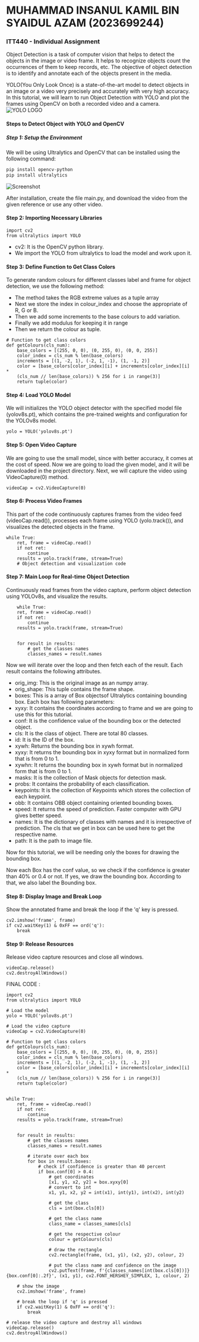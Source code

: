# MUHAMMAD INSANUL KAMIL BIN SYAIDUL AZAM (2023699244)
### ITT440 - Individual Assignment

Object Detection is a task of computer vision that helps to detect the objects in the image or video frame. It helps to recognize objects count the occurrences of them to keep records, etc. The objective of object detection is to identify and annotate each of the objects present in the media.

YOLO(You Only Look Once) is a state-of-the-art model to detect objects in an image or a video very precisely and accurately with very high accuracy. In this tutorial, we will learn to run Object Detection with YOLO and plot the frames using OpenCV on both a recorded video and a camera.
![YOLO LOGO](https://raw.githubusercontent.com/goktug97/PyYOLO/master/pyyologo.png "YOLO Logo")

#### Steps to Detect Object with YOLO and OpenCV

##### Step 1: Setup the Environment
We will be using Ultralytics and OpenCV that can be installed using the following command:

``` python
pip install opencv-python
pip install ultralytics
```
![Screenshot](https://media.geeksforgeeks.org/wp-content/uploads/20240424215608/Screenshot-2024-04-24-215121.png "Screenshot")

After installation, create the file main.py, and download the video from the given reference or use any other video.

#### Step 2: Importing Necessary Libraries
```
import cv2
from ultralytics import YOLO
```
- cv2: It is the OpenCV python library.
- We import the YOLO from ultralytics to load the model and work upon it.

#### Step 3: Define Function to Get Class Colors
To generate random colours for different classes label and frame for object detection, we use the following method:

- The method takes the RGB extreme values as a tuple array
- Next we store the index in colour_index and choose the appropriate of R, G or B.
- Then we add some increments to the base colours to add variation.
- Finally we add modulus for keeping it in range
- Then we return the colour as tuple.

```
# Function to get class colors
def getColours(cls_num):
    base_colors = [(255, 0, 0), (0, 255, 0), (0, 0, 255)]
    color_index = cls_num % len(base_colors)
    increments = [(1, -2, 1), (-2, 1, -1), (1, -1, 2)]
    color = [base_colors[color_index][i] + increments[color_index][i] * 
    (cls_num // len(base_colors)) % 256 for i in range(3)]
    return tuple(color)
```

#### Step 4: Load YOLO Model
We will initializes the YOLO object detector with the specified model file (yolov8s.pt), which contains the pre-trained weights and configuration for the YOLOv8s model.
```
yolo = YOLO('yolov8s.pt')
```

#### Step 5: Open Video Capture

We are going to use the small model, since with better accuracy, it comes at the cost of speed. Now we are going to load the given model, and it will be downloaded in the project directory. Next, we will capture the video using VideoCapture(0) method.

```
videoCap = cv2.VideoCapture(0)
```

#### Step 6: Process Video Frames
This part of the code continuously captures frames from the video feed (videoCap.read()), processes each frame using YOLO (yolo.track()), and visualizes the detected objects in the frame.

```
while True:
    ret, frame = videoCap.read()
    if not ret:
        continue
    results = yolo.track(frame, stream=True)
    # Object detection and visualization code
```
#### Step 7: Main Loop for Real-time Object Detection
Continuously read frames from the video capture, perform object detection using YOLOv8s, and visualize the results.
```
    while True:
    ret, frame = videoCap.read()
    if not ret:
        continue
    results = yolo.track(frame, stream=True)


    for result in results:
        # get the classes names
        classes_names = result.names
```
Now we will iterate over the loop and then fetch each of the result. Each result contains the following attributes.

- orig_img: This is the original image as an numpy array.
- orig_shape: This tuple contains the frame shape.
- boxes: This is a array of Box objectsof Ultralytics containing bounding box. Each box has following parameters:
- xyxy: It contains the coordinates according to frame and we are going to use this for this tutorial.
- conf: It is the confidence value of the bounding box or the detected object.
- cls: It is the class of object. There are total 80 classes.
- id: It is the ID of the box.
- xywh: Returns the bounding box in xywh format.
- xyxy: It returns the bounding box in xyxy format but in normalized form that is from 0 to 1.
- xywhn: It returns the bounding box in xywh format but in normalized form that is from 0 to 1.
- masks: It is the collection of Mask objects for detection mask.
- probs: It contains the probability of each classification.
- keypoints: It is the collection of Keypoints which stores the collection of each keypoint.
- obb: It contains OBB object containing oriented bounding boxes.
- speed: It returns the speed of prediction. Faster computer with GPU gives better speed.
- names: It is the dictionary of classes with names and it is irrespective of prediction. The cls that we get in box can be used here to get the respective name.
- path: It is the path to image file.

Now for this tutorial, we will be needing only the boxes for drawing the bounding box.

Now each Box has the conf value, so we check if the confidence is greater than 40% or 0.4 or not. If yes, we draw the bounding box. According to that, we also label the Bounding box.

#### Step 8: Display Image and Break Loop
Show the annotated frame and break the loop if the 'q' key is pressed.
```
cv2.imshow('frame', frame)
if cv2.waitKey(1) & 0xFF == ord('q'):
    break
```

#### Step 9: Release Resources
Release video capture resources and close all windows.

```
videoCap.release()
cv2.destroyAllWindows()
```

FINAL CODE : 

```
import cv2
from ultralytics import YOLO

# Load the model
yolo = YOLO('yolov8s.pt')

# Load the video capture
videoCap = cv2.VideoCapture(0)

# Function to get class colors
def getColours(cls_num):
    base_colors = [(255, 0, 0), (0, 255, 0), (0, 0, 255)]
    color_index = cls_num % len(base_colors)
    increments = [(1, -2, 1), (-2, 1, -1), (1, -1, 2)]
    color = [base_colors[color_index][i] + increments[color_index][i] * 
    (cls_num // len(base_colors)) % 256 for i in range(3)]
    return tuple(color)


while True:
    ret, frame = videoCap.read()
    if not ret:
        continue
    results = yolo.track(frame, stream=True)


    for result in results:
        # get the classes names
        classes_names = result.names

        # iterate over each box
        for box in result.boxes:
            # check if confidence is greater than 40 percent
            if box.conf[0] > 0.4:
                # get coordinates
                [x1, y1, x2, y2] = box.xyxy[0]
                # convert to int
                x1, y1, x2, y2 = int(x1), int(y1), int(x2), int(y2)

                # get the class
                cls = int(box.cls[0])

                # get the class name
                class_name = classes_names[cls]

                # get the respective colour
                colour = getColours(cls)

                # draw the rectangle
                cv2.rectangle(frame, (x1, y1), (x2, y2), colour, 2)

                # put the class name and confidence on the image
                cv2.putText(frame, f'{classes_names[int(box.cls[0])]} {box.conf[0]:.2f}', (x1, y1), cv2.FONT_HERSHEY_SIMPLEX, 1, colour, 2)
                
    # show the image
    cv2.imshow('frame', frame)

    # break the loop if 'q' is pressed
    if cv2.waitKey(1) & 0xFF == ord('q'):
        break

# release the video capture and destroy all windows
videoCap.release()
cv2.destroyAllWindows()
```
